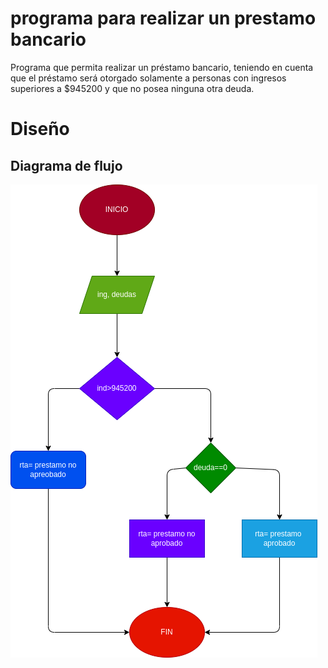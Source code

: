 # programa para realizar un prestamo bancario
Programa que permita realizar un préstamo bancario, teniendo en cuenta que el
préstamo será otorgado solamente a personas con ingresos superiores a $945200
y que no posea ninguna otra deuda.

# Diseño 

## Diagrama de flujo 

![Diagrama de flujo](diagrama.png "Diagrama de flujo")